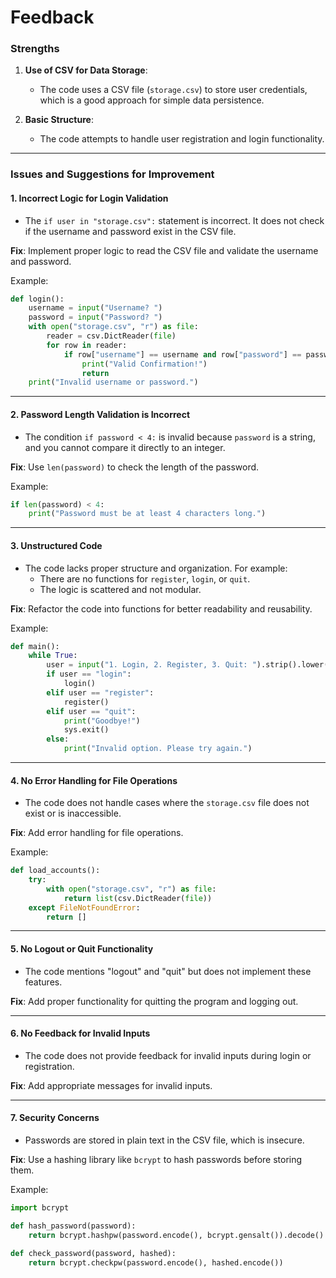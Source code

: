 # Feedback

### **Strengths**
1. **Use of CSV for Data Storage**:
   - The code uses a CSV file (`storage.csv`) to store user credentials, which is a good approach for simple data persistence.

2. **Basic Structure**:
   - The code attempts to handle user registration and login functionality.

---

### **Issues and Suggestions for Improvement**

#### 1. **Incorrect Logic for Login Validation**
   - The `if user in "storage.csv":` statement is incorrect. It does not check if the username and password exist in the CSV file.

   **Fix**: Implement proper logic to read the CSV file and validate the username and password.

   Example:
   ```python
   def login():
       username = input("Username? ")
       password = input("Password? ")
       with open("storage.csv", "r") as file:
           reader = csv.DictReader(file)
           for row in reader:
               if row["username"] == username and row["password"] == password:
                   print("Valid Confirmation!")
                   return
       print("Invalid username or password.")
   ```

---

#### 2. **Password Length Validation is Incorrect**
   - The condition `if password < 4:` is invalid because `password` is a string, and you cannot compare it directly to an integer.

   **Fix**: Use `len(password)` to check the length of the password.

   Example:
   ```python
   if len(password) < 4:
       print("Password must be at least 4 characters long.")
   ```

---

#### 3. **Unstructured Code**
   - The code lacks proper structure and organization. For example:
     - There are no functions for `register`, `login`, or `quit`.
     - The logic is scattered and not modular.

   **Fix**: Refactor the code into functions for better readability and reusability.

   Example:
   ```python
   def main():
       while True:
           user = input("1. Login, 2. Register, 3. Quit: ").strip().lower()
           if user == "login":
               login()
           elif user == "register":
               register()
           elif user == "quit":
               print("Goodbye!")
               sys.exit()
           else:
               print("Invalid option. Please try again.")
   ```

---

#### 4. **No Error Handling for File Operations**
   - The code does not handle cases where the `storage.csv` file does not exist or is inaccessible.

   **Fix**: Add error handling for file operations.

   Example:
   ```python
   def load_accounts():
       try:
           with open("storage.csv", "r") as file:
               return list(csv.DictReader(file))
       except FileNotFoundError:
           return []
   ```

---

#### 5. **No Logout or Quit Functionality**
   - The code mentions "logout" and "quit" but does not implement these features.

   **Fix**: Add proper functionality for quitting the program and logging out.

---

#### 6. **No Feedback for Invalid Inputs**
   - The code does not provide feedback for invalid inputs during login or registration.

   **Fix**: Add appropriate messages for invalid inputs.

---

#### 7. **Security Concerns**
   - Passwords are stored in plain text in the CSV file, which is insecure.

   **Fix**: Use a hashing library like `bcrypt` to hash passwords before storing them.

   Example:
   ```python
   import bcrypt

   def hash_password(password):
       return bcrypt.hashpw(password.encode(), bcrypt.gensalt()).decode()

   def check_password(password, hashed):
       return bcrypt.checkpw(password.encode(), hashed.encode())
   ```